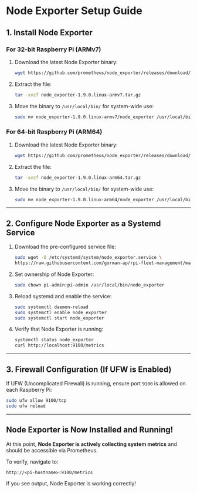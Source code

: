 # Node Exporter Setup Guide

## 1. Install Node Exporter

### **For 32-bit Raspberry Pi (ARMv7)**
1. Download the latest Node Exporter binary:
   ```bash
   wget https://github.com/prometheus/node_exporter/releases/download/v1.9.0/node_exporter-1.9.0.linux-armv7.tar.gz
   ```
2. Extract the file:
   ```bash
   tar -xvzf node_exporter-1.9.0.linux-armv7.tar.gz
   ```
3. Move the binary to `/usr/local/bin/` for system-wide use:
   ```bash
   sudo mv node_exporter-1.9.0.linux-armv7/node_exporter /usr/local/bin/
   ```

### **For 64-bit Raspberry Pi (ARM64)**
1. Download the latest Node Exporter binary:
   ```bash
   wget https://github.com/prometheus/node_exporter/releases/download/v1.9.0/node_exporter-1.9.0.linux-arm64.tar.gz
   ```
2. Extract the file:
   ```bash
   tar -xvzf node_exporter-1.9.0.linux-arm64.tar.gz
   ```
3. Move the binary to `/usr/local/bin/` for system-wide use:
   ```bash
   sudo mv node_exporter-1.9.0.linux-arm64/node_exporter /usr/local/bin/
   ```

---

## 2. Configure Node Exporter as a Systemd Service

1. Download the pre-configured service file:
   ```bash
   sudo wget -O /etc/systemd/system/node_exporter.service \
   https://raw.githubusercontent.com/gorman-ap/rpi-fleet-management/main/docs/config/node_exporter.service

   ```
2. Set ownership of Node Exporter:
   ```bash
   sudo chown pi-admin:pi-admin /usr/local/bin/node_exporter
   ```
3. Reload systemd and enable the service:
   ```bash
   sudo systemctl daemon-reload
   sudo systemctl enable node_exporter
   sudo systemctl start node_exporter
   ```
4. Verify that Node Exporter is running:
   ```bash
   systemctl status node_exporter
   curl http://localhost:9100/metrics
   ```

---

## 3. Firewall Configuration (If UFW is Enabled)
If UFW (Uncomplicated Firewall) is running, ensure port `9100` is allowed on each Raspberry Pi:
   ```bash
   sudo ufw allow 9100/tcp
   sudo ufw reload
   ```

---

## Node Exporter is Now Installed and Running!
At this point, **Node Exporter is actively collecting system metrics** and should be accessible via Prometheus.

To verify, navigate to:
```
http://<pi-hostname>:9100/metrics
```
If you see output, Node Exporter is working correctly!
